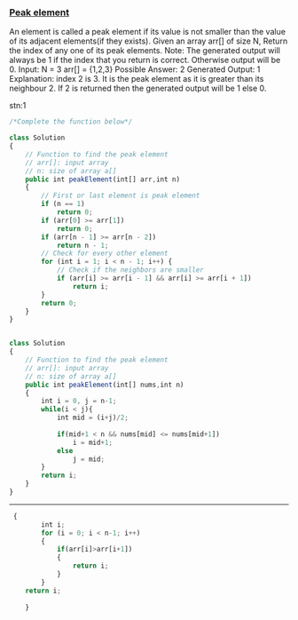 ### [Peak element](https://practice.geeksforgeeks.org/problems/peak-element/1)

An element is called a peak element if its value is not smaller than the value of its adjacent elements(if they exists).
Given an array arr[] of size N, Return the index of any one of its peak elements.
Note: The generated output will always be 1 if the index that you return is correct. Otherwise output will be 0. 
Input: 
N = 3
arr[] = {1,2,3}
Possible Answer: 2
Generated Output: 1
Explanation: index 2 is 3.
It is the peak element as it is 
greater than its neighbour 2.
If 2 is returned then the generated output will be 1 else 0.

stn:1
``` js
/*Complete the function below*/

class Solution
{
	// Function to find the peak element
	// arr[]: input array
	// n: size of array a[]
	public int peakElement(int[] arr,int n)
    {
        // First or last element is peak element
        if (n == 1)
            return 0;
        if (arr[0] >= arr[1])
            return 0;
        if (arr[n - 1] >= arr[n - 2])
            return n - 1;
        // Check for every other element
        for (int i = 1; i < n - 1; i++) {
            // Check if the neighbors are smaller
            if (arr[i] >= arr[i - 1] && arr[i] >= arr[i + 1])
                return i;
        }
        return 0;
    }
}
```

``` js

class Solution
{
	// Function to find the peak element
	// arr[]: input array
	// n: size of array a[]
	public int peakElement(int[] nums,int n)
    {
        int i = 0, j = n-1;
        while(i < j){
            int mid = (i+j)/2;
            
            if(mid+1 < n && nums[mid] <= nums[mid+1])
                i = mid+1;
            else
                j = mid;
        }
        return i;
    }
}
```
-------
```js
 {
        int i;
        for (i = 0; i < n-1; i++)   
        {  
            if(arr[i]>arr[i+1])
            {
                return i;
            }
        }
    return i;
        
    }
```